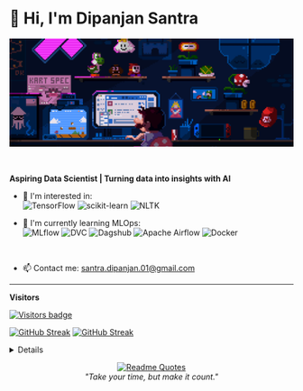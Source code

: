 # 👋 Hi, I'm Dipanjan Santra

<!-- Full-width header GIF with fixed height and object-fit to avoid distortion -->

<!-- Small centered decorative GIF (height-only, keeps aspect ratio) -->
<p align="center">
  <img
    src="https://raw.githubusercontent.com/mhardik003/mhardik003/main/gifs/mario.gif"
    alt="Mario GIF"
  />
</p>

<br>

**Aspiring Data Scientist | Turning data into insights with AI**

- 👀 I'm interested in:  
![TensorFlow](https://img.shields.io/badge/TensorFlow-%23FF6F00.svg?style=for-the-badge&logo=TensorFlow&logoColor=white)
![scikit-learn](https://img.shields.io/badge/scikit--learn-%2300C853.svg?style=for-the-badge&logo=scikit-learn&logoColor=white)
![NLTK](https://img.shields.io/badge/NLTK-%23007ACC.svg?style=for-the-badge&logo=python&logoColor=white)

- 🌱 I'm currently learning MLOps:  
![MLflow](https://img.shields.io/badge/MLflow-%23000000.svg?style=for-the-badge&logo=mlflow&logoColor=white)
![DVC](https://img.shields.io/badge/DVC-%23007ACC.svg?style=for-the-badge&logo=dataversioncontrol&logoColor=white)
![Dagshub](https://img.shields.io/badge/Dagshub-%23007ACC.svg?style=for-the-badge&logo=dagshub&logoColor=white)
![Apache Airflow](https://img.shields.io/badge/Airflow-%23000F7A.svg?style=for-the-badge&logo=apache-airflow&logoColor=white)
![Docker](https://img.shields.io/badge/Docker-%230DB7ED.svg?style=for-the-badge&logo=docker&logoColor=white)

<br>

- 📫 Contact me: [santra.dipanjan.01@gmail.com](mailto:santra.dipanjan.01@gmail.com)
---
**Visitors**  
<!-- Using the template image you provided and linking it to your GitHub profile -->
<a href="https://github.com/Dipanjan777777" target="_blank" rel="noopener">
  <img src="https://camo.githubusercontent.com/7d6469cab27b3ce797cdfc69b927b72b43c2b347f5145daa3b6a0f230cbfd942/68747470733a2f2f7662722e6e617468616e6368756e672e6465762f62616467653f706167655f69643d76697369746f722d62616467652d72656c6f616465642d76697369746f7273266c636f6c6f723d66666626636f6c6f723d303030267374796c653d666f722d7468652d6261646765266c6f676f3d476974687562266c6f676f436f6c6f723d313831373137266869743d66616c7365" alt="Visitors badge" />
</a>

[![GitHub Streak](https://github-readme-streak-stats-dmbl.vercel.app?user=Dipanjan777777&theme=tokyonight&hide_border=true&date_format=M%20j%5B%2C%20Y%5D)](https://git.io/streak-stats)
[![GitHub Streak](https://github-readme-streak-stats-dmbl.vercel.app?user=Dipanjan777777&theme=icegray&border_radius=3.3&locale=ja)](https://git.io/streak-stats)

<details>
<br>
Trophies:
<br>
  <img src="https://github-profile-trophy.vercel.app/?username=Dipanjan777777" alt="trophies">
<br>
Stats:
<br>
<img src="https://bad-apple-github-readme.vercel.app/api?show_bg=1&username=Dipanjan777777" alt="github stats">
<br>
<br>
<img align="center" src="https://newojima-grs-20230109.vercel.app/api?username=Dipanjan777777&rank_icon=github&show_icons=true&&locale=ja&title_color=fff&text_color=fff&icon_color=fff&hide_border=true&hide_title=false&count_private=true&include_all_commits=true&card_width=495&disable_animations=true&bg_color=4E92C2,4E92C2,FF5357" alt="Github" width="500px"/>
<br>
</details>

<!-- Daily Inspiration -->
<p align="center">
  <a href="https://github.com/piyushsuthar/github-readme-quotes">
    <img src="https://quotes-github-readme.vercel.app/api?type=horizontal&theme=catppuccin_mocha" alt="Readme Quotes" />
  </a>
  <br/>
  <em>"Take your time, but make it count."</em>
</p>
